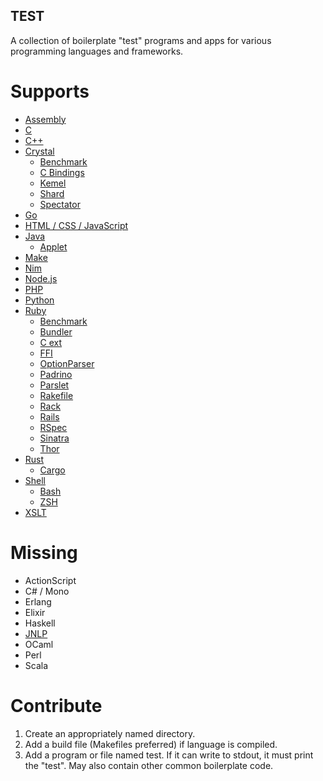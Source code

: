 TEST
----

A collection of boilerplate "test" programs and apps for various programming
languages and frameworks.

Supports
========

* [Assembly](asm)
* [C](c)
* [C++](cpp)
* [Crystal](crystal)
  * [Benchmark](crystal/benchmark)
  * [C Bindings](crystal/bindings)
  * [Kemel](crystal/kemel)
  * [Shard](crystal/shard)
  * [Spectator](crystal/spectator)
* [Go](go)
* [HTML / CSS / JavaScript](html)
* [Java](java)
  * [Applet](java/applet)
* [Make](make)
* [Nim](nim)
* [Node.js](node.js)
* [PHP](php)
* [Python](python)
* [Ruby](ruby)
  * [Benchmark](ruby/benchmark.rb)
  * [Bundler](ruby/bundler)
  * [C ext](ruby/c_ext)
  * [FFI](ruby/ffi)
  * [OptionParser](ruby/optparse.rb)
  * [Padrino](ruby/padrino)
  * [Parslet](ruby/parslet)
  * [Rakefile](ruby/Rakefile)
  * [Rack](ruby/rack)
  * [Rails](ruby/rails)
  * [RSpec](ruby/rspec)
  * [Sinatra](ruby/sinatra)
  * [Thor](ruby/thor)
* [Rust](rust)
  * [Cargo](rust/cargo)
* [Shell](shell)
  * [Bash](shell/bash)
  * [ZSH](shell/zsh)
* [XSLT](xslt)

Missing
=======

* ActionScript
* C# / Mono
* Erlang
* Elixir
* Haskell
* [JNLP](http://docs.oracle.com/javase/tutorial/deployment/applet/deployingApplet.html)
* OCaml
* Perl
* Scala

Contribute
==========

1. Create an appropriately named directory.
2. Add a build file (Makefiles preferred) if language is compiled.
3. Add a program or file named test. If it can write to stdout, it must print
   the "test". May also contain other common boilerplate code.
